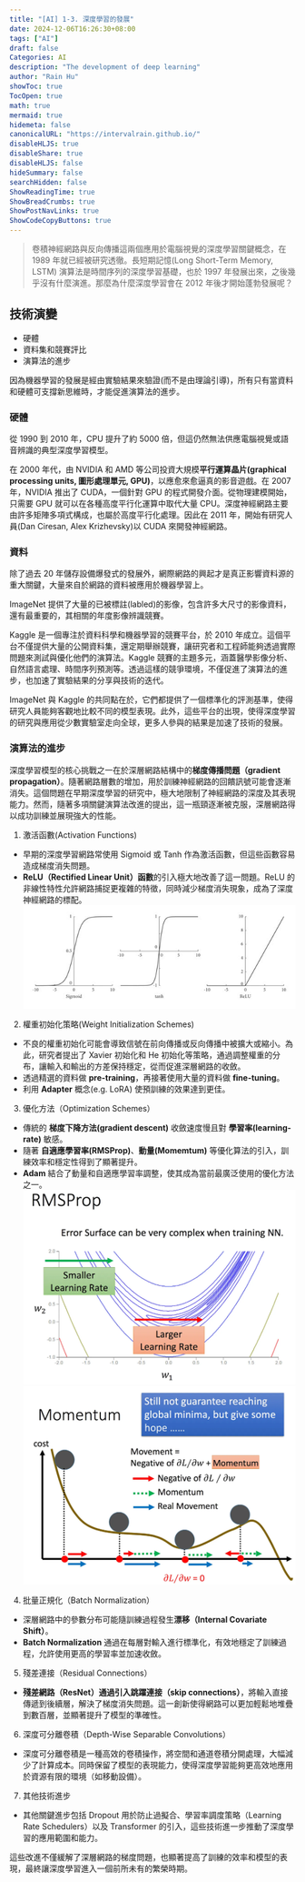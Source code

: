 ```yaml
---
title: "[AI] 1-3. 深度學習的發展"
date: 2024-12-06T16:26:30+08:00
tags: ["AI"]
draft: false
Categories: AI
description: "The development of deep learning"
author: "Rain Hu"
showToc: true
TocOpen: true
math: true
mermaid: true
hidemeta: false
canonicalURL: "https://intervalrain.github.io/"
disableHLJS: true
disableShare: true
disableHLJS: false
hideSummary: false
searchHidden: false
ShowReadingTime: true
ShowBreadCrumbs: true
ShowPostNavLinks: true
ShowCodeCopyButtons: true
---
```


> 卷積神經網路與反向傳播這兩個應用於電腦視覺的深度學習關鍵概念，在 1989 年就已經被研究透徹。長短期記憶(Long Short-Term Memory, LSTM) 演算法是時間序列的深度學習基礎，也於 1997 年發展出來，之後幾乎沒有什麼演進。那麼為什麼深度學習會在 2012 年後才開始蓬勃發展呢？

## 技術演變
+ 硬體
+ 資料集和競賽評比
+ 演算法的進步

因為機器學習的發展是經由實驗結果來驗證(而不是由理論引導)，所有只有當資料和硬體可支撐新思維時，才能促進演算法的進步。

### 硬體
從 1990 到 2010 年，CPU 提升了約 5000 倍，但這仍然無法供應電腦視覺或語音辨識的典型深度學習模型。

在 2000 年代，由 NVIDIA 和 AMD 等公司投資大規模**平行運算晶片(graphical processing units, 圖形處理單元, GPU)**，以應愈來愈逼真的影音遊戲。在 2007 年，NVIDIA 推出了 CUDA，一個針對 GPU 的程式開發介面。從物理建模開始，只需要 GPU 就可以在各種高度平行化運算中取代大量 CPU。深度神經網路主要由許多矩陣多項式構成，也屬於高度平行化處理。因此在 2011 年，開始有研究人員(Dan Ciresan, Alex Krizhevsky)以 CUDA 來開發神經網路。


### 資料
除了過去 20 年儲存設備爆發式的發展外，網際網路的興起才是真正影響資料源的重大關鍵，大量來自於網路的資料被應用於機器學習上。

ImageNet 提供了大量的已被標註(labled)的影像，包含許多大尺寸的影像資料，還有最重要的，其相關的年度影像辨識競賽。

Kaggle 是一個專注於資料科學和機器學習的競賽平台，於 2010 年成立。這個平台不僅提供大量的公開資料集，還定期舉辦競賽，讓研究者和工程師能夠透過實際問題來測試與優化他們的演算法。Kaggle 競賽的主題多元，涵蓋醫學影像分析、自然語言處理、時間序列預測等。透過這樣的競爭環境，不僅促進了演算法的進步，也加速了實驗結果的分享與技術的迭代。

ImageNet 與 Kaggle 的共同點在於，它們都提供了一個標準化的評測基準，使得研究人員能夠客觀地比較不同的模型表現。此外，這些平台的出現，使得深度學習的研究與應用從少數實驗室走向全球，更多人參與的結果是加速了技術的發展。


### 演算法的進步
深度學習模型的核心挑戰之一在於深層網路結構中的**梯度傳播問題（gradient propagation）**。隨著網路層數的增加，用於訓練神經網路的回饋訊號可能會逐漸消失。這個問題在早期深度學習的研究中，極大地限制了神經網路的深度及其表現能力。然而，隨著多項關鍵演算法改進的提出，這一瓶頸逐漸被克服，深層網路得以成功訓練並展現強大的性能。

1. 激活函數(Activation Functions)  
  + 早期的深度學習網路常使用 Sigmoid 或 Tanh 作為激活函數，但這些函數容易造成梯度消失問題。
  + **ReLU（Rectified Linear Unit）函數**的引入極大地改善了這一問題。ReLU 的非線性特性允許網路捕捉更複雜的特徵，同時減少梯度消失現象，成為了深度神經網路的標配。
  ![reLU](./1_3/Curves-of-the-Sigmoid-Tanh-and-ReLu-activation-functions.png)

2. 權重初始化策略(Weight Initialization Schemes)  
  + 不良的權重初始化可能會導致信號在前向傳播或反向傳播中被擴大或縮小。為此，研究者提出了 Xavier 初始化和 He 初始化等策略，通過調整權重的分布，讓輸入和輸出的方差保持穩定，從而促進深層網路的收斂。
  + 透過精選的資料做 **pre-training**，再接著使用大量的資料做 **fine-tuning**。
  + 利用 **Adapter** 概念(e.g. LoRA) 使預訓練的效果達到更佳。

3. 優化方法（Optimization Schemes）
  + 傳統的 **梯度下降方法(gradient descent)** 收斂速度慢且對 **學習率(learning-rate)** 敏感。
  + 隨著 **自適應學習率(RMSProp)**、**動量(Momemtum)** 等優化算法的引入，訓練效率和穩定性得到了顯著提升。
  + **Adam** 結合了動量和自適應學習率調整，使其成為當前最廣泛使用的優化方法之一。
  ![rmsprop](./1_3/RMSProp.png)
  ![momemtum](./1_3/momemtum.png)

4. 批量正規化（Batch Normalization）
  + 深層網路中的參數分布可能隨訓練過程發生**漂移（Internal Covariate Shift）**。
  + **Batch Normalization** 通過在每層對輸入進行標準化，有效地穩定了訓練過程，允許使用更高的學習率並加速收斂。

5. 殘差連接（Residual Connections）
  + **殘差網路（ResNet）**通過引入**跳躍連接（skip connections）**，將輸入直接傳遞到後續層，解決了梯度消失問題。這一創新使得網路可以更加輕鬆地堆疊到數百層，並顯著提升了模型的準確性。

6. 深度可分離卷積（Depth-Wise Separable Convolutions）
  + 深度可分離卷積是一種高效的卷積操作，將空間和通道卷積分開處理，大幅減少了計算成本。同時保留了模型的表現能力，使得深度學習能夠更高效地應用於資源有限的環境（如移動設備）。

7. 其他技術進步
  + 其他關鍵進步包括 Dropout 用於防止過擬合、學習率調度策略（Learning Rate Schedulers）以及 Transformer 的引入，這些技術進一步推動了深度學習的應用範圍和能力。

這些改進不僅緩解了深層網路的梯度問題，也顯著提高了訓練的效率和模型的表現，最終讓深度學習進入一個前所未有的繁榮時期。